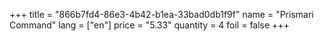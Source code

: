 +++
title = "866b7fd4-86e3-4b42-b1ea-33bad0db1f9f"
name = "Prismari Command"
lang = ["en"]
price = "5.33"
quantity = 4
foil = false
+++
